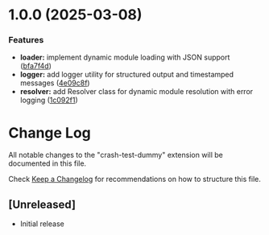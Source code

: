 # 1.0.0 (2025-03-08)


### Features

* **loader:** implement dynamic module loading with JSON support ([bfa7f4d](https://github.com/mattbrannon/crash-test-dummy/commit/bfa7f4d619f99d46003c742d16036da0e004c9b2))
* **logger:** add logger utility for structured output and timestamped messages ([4e09c8f](https://github.com/mattbrannon/crash-test-dummy/commit/4e09c8f0562b4c87ce3729376e93397d1cda9e4e))
* **resolver:** add Resolver class for dynamic module resolution with error logging ([1c092f1](https://github.com/mattbrannon/crash-test-dummy/commit/1c092f1f64c9ce8da51dc38ec5b9fd79a57804ef))

# Change Log

All notable changes to the "crash-test-dummy" extension will be documented in this file.

Check [Keep a Changelog](http://keepachangelog.com/) for recommendations on how to structure this file.

## [Unreleased]

- Initial release
